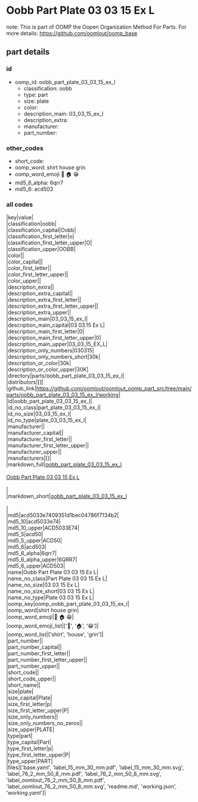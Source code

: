 # Oobb Part Plate 03 03 15 Ex L  

note: This is part of OOMP the Oopen Organization Method For Parts. For more details: https://github.com/oomlout/oomp_base

##  part details





### id
* oomp_id: oobb_part_plate_03_03_15_ex_l
  * classification: oobb
  * type: part
  * size: plate
  * color: 
  * description_main: 03_03_15_ex_l
  * description_extra: 
  * manufacturer: 
  * part_number: 

### other_codes
* short_code: 
* oomp_word: shirt house grin
* oomp_word_emoji :shirt: :house: :grin:
* md5_6_alpha: 6qrr7
* md5_6: acd503

### all codes 
|key|value|  
|classification|oobb|  
|classification_capital|Oobb|  
|classification_first_letter|o|  
|classification_first_letter_upper|O|  
|classification_upper|OOBB|  
|color||  
|color_capital||  
|color_first_letter||  
|color_first_letter_upper||  
|color_upper||  
|description_extra||  
|description_extra_capital||  
|description_extra_first_letter||  
|description_extra_first_letter_upper||  
|description_extra_upper||  
|description_main|03_03_15_ex_l|  
|description_main_capital|03 03.15 Ex L|  
|description_main_first_letter|0|  
|description_main_first_letter_upper|0|  
|description_main_upper|03_03_15_EX_L|  
|description_only_numbers|030315|  
|description_only_numbers_short|30k|  
|description_or_color|30k|  
|description_or_color_upper|30K|  
|directory|parts/oobb_part_plate_03_03_15_ex_l|  
|distributors|[]|  
|github_link|https://github.com/oomlout/oomlout_oomp_part_src/tree/main/parts/oobb_part_plate_03_03_15_ex_l/working|  
|id|oobb_part_plate_03_03_15_ex_l|  
|id_no_class|part_plate_03_03_15_ex_l|  
|id_no_size|03_03_15_ex_l|  
|id_no_type|plate_03_03_15_ex_l|  
|manufacturer||  
|manufacturer_capital||  
|manufacturer_first_letter||  
|manufacturer_first_letter_upper||  
|manufacturer_upper||  
|manufacturers|[]|  
|markdown_full|[oobb_part_plate_03_03_15_ex_l](https://github.com/oomlout/oomlout_oomp_part_src/tree/main/parts/oobb_part_plate_03_03_15_ex_l/working)<br>[](https://github.com/oomlout/oomlout_oomp_part_src/tree/main/parts/oobb_part_plate_03_03_15_ex_l/working)<br>[Oobb Part Plate 03 03 15 Ex L](https://github.com/oomlout/oomlout_oomp_part_src/tree/main/parts/oobb_part_plate_03_03_15_ex_l/working)<br><br>|  
|markdown_short|[oobb_part_plate_03_03_15_ex_l](https://github.com/oomlout/oomlout_oomp_part_src/tree/main/parts/oobb_part_plate_03_03_15_ex_l/working)<br><br>|  
|md5|acd5033e7409351d1bec04786f7134b2|  
|md5_10|acd5033e74|  
|md5_10_upper|ACD5033E74|  
|md5_5|acd50|  
|md5_5_upper|ACD50|  
|md5_6|acd503|  
|md5_6_alpha|6qrr7|  
|md5_6_alpha_upper|6QRR7|  
|md5_6_upper|ACD503|  
|name|Oobb Part Plate 03 03 15 Ex L|  
|name_no_class|Part Plate 03 03 15 Ex L|  
|name_no_size|03 03 15 Ex L|  
|name_no_size_short|03 03 15 Ex L|  
|name_no_type|Plate 03 03 15 Ex L|  
|oomp_key|oomp_oobb_part_plate_03_03_15_ex_l|  
|oomp_word|shirt house grin|  
|oomp_word_emoji|:shirt: :house: :grin:|  
|oomp_word_emoji_list|[':shirt:', ':house:', ':grin:']|  
|oomp_word_list|['shirt', 'house', 'grin']|  
|part_number||  
|part_number_capital||  
|part_number_first_letter||  
|part_number_first_letter_upper||  
|part_number_upper||  
|short_code||  
|short_code_upper||  
|short_name||  
|size|plate|  
|size_capital|Plate|  
|size_first_letter|p|  
|size_first_letter_upper|P|  
|size_only_numbers||  
|size_only_numbers_no_zeros||  
|size_upper|PLATE|  
|type|part|  
|type_capital|Part|  
|type_first_letter|p|  
|type_first_letter_upper|P|  
|type_upper|PART|  
|files|['base.yaml', 'label_15_mm_30_mm.pdf', 'label_15_mm_30_mm.svg', 'label_76_2_mm_50_8_mm.pdf', 'label_76_2_mm_50_8_mm.svg', 'label_oomlout_76_2_mm_50_8_mm.pdf', 'label_oomlout_76_2_mm_50_8_mm.svg', 'readme.md', 'working.json', 'working.yaml']|  
